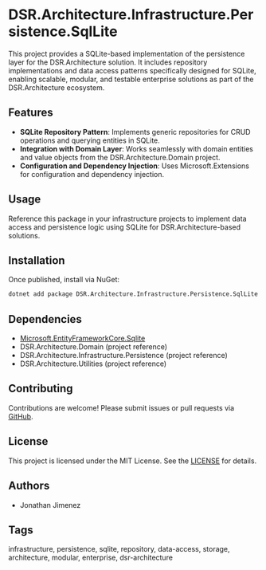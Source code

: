 # DSR.Architecture.Infrastructure.Persistence.SqlLite

This project provides a SQLite-based implementation of the persistence layer for the DSR.Architecture solution. It includes repository implementations and data access patterns specifically designed for SQLite, enabling scalable, modular, and testable enterprise solutions as part of the DSR.Architecture ecosystem.

## Features

- **SQLite Repository Pattern**: Implements generic repositories for CRUD operations and querying entities in SQLite.
- **Integration with Domain Layer**: Works seamlessly with domain entities and value objects from the DSR.Architecture.Domain project.
- **Configuration and Dependency Injection**: Uses Microsoft.Extensions for configuration and dependency injection.

## Usage

Reference this package in your infrastructure projects to implement data access and persistence logic using SQLite for DSR.Architecture-based solutions.

## Installation

Once published, install via NuGet:

```bash
dotnet add package DSR.Architecture.Infrastructure.Persistence.SqlLite
```

## Dependencies

- [Microsoft.EntityFrameworkCore.Sqlite](https://www.nuget.org/packages/Microsoft.EntityFrameworkCore.Sqlite/)
- DSR.Architecture.Domain (project reference)
- DSR.Architecture.Infrastructure.Persistence (project reference)
- DSR.Architecture.Utilities (project reference)

## Contributing

Contributions are welcome! Please submit issues or pull requests via [GitHub](https://github.com/RockerInt/DSR.Architecture).

## License

This project is licensed under the MIT License. See the [LICENSE](https://github.com/RockerInt/DSR.Architecture/LICENSE) for details.

## Authors

- Jonathan Jimenez

## Tags

infrastructure, persistence, sqlite, repository, data-access, storage, architecture, modular, enterprise, dsr-architecture
